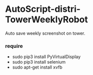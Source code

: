 # AutoScript-distri-TowerWeeklyRobot
Auto save weekly screenshot on tower.

### require
* sudo pip3 install PyVirtualDisplay
* sudo pip3 install selenium
* sudo apt-get install xvfb
